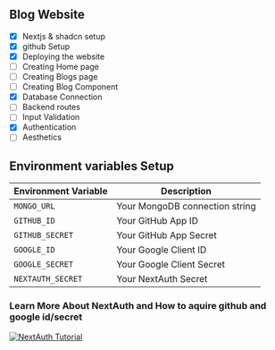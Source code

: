 ## Blog Website
- [x] Nextjs & shadcn setup
- [x] github Setup
- [x] Deploying the website
- [ ] Creating Home page 
- [ ] Creating Blogs page
- [ ] Creating Blog Component
- [x] Database Connection
- [ ] Backend routes
- [ ] Input Validation
- [x] Authentication
- [ ] Aesthetics

## Environment variables Setup 
| Environment Variable | Description |
| -------------------- | ----------- |
| `MONGO_URL`          | Your MongoDB connection string |
| `GITHUB_ID`          | Your GitHub App ID |
| `GITHUB_SECRET`      | Your GitHub App Secret |
| `GOOGLE_ID`          | Your Google Client ID |
| `GOOGLE_SECRET`      | Your Google Client Secret |
| `NEXTAUTH_SECRET`    | Your NextAuth Secret |

### Learn More About NextAuth and How to aquire github and google id/secret
[![NextAuth Tutorial](http://img.youtube.com/vi/MNm1XhDjX1s/0.jpg)](http://www.youtube.com/watch?v=MNm1XhDjX1s "NextAuth Tutorial")
